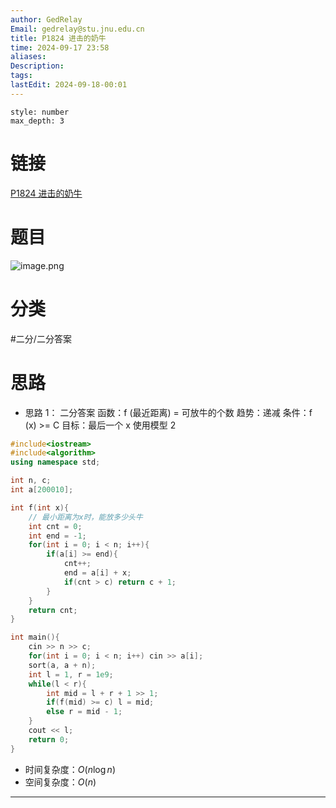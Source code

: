 ```yaml
---
author: GedRelay
Email: gedrelay@stu.jnu.edu.cn
title: P1824 进击的奶牛
time: 2024-09-17 23:58
aliases: 
Description: 
tags: 
lastEdit: 2024-09-18-00:01
---
```


```toc
style: number
max_depth: 3
```

# 链接
[P1824 进击的奶牛](https://www.luogu.com.cn/problem/P1824) 

# 题目
![image.png](https://ged-pic-bed.oss-cn-guangzhou.aliyuncs.com/img/202409172359092.png)


# 分类
#二分/二分答案 

# 思路
- 思路 1：
二分答案
函数：f (最近距离) =  可放牛的个数
趋势：递减
条件：f (x) >= C
目标：最后一个 x
使用模型 2

```cpp
#include<iostream>
#include<algorithm>
using namespace std;

int n, c;
int a[200010];

int f(int x){
    // 最小距离为x时，能放多少头牛
    int cnt = 0;
    int end = -1;
    for(int i = 0; i < n; i++){
        if(a[i] >= end){
            cnt++;
            end = a[i] + x;
            if(cnt > c) return c + 1;
        }
    }
    return cnt;
}

int main(){
    cin >> n >> c;
    for(int i = 0; i < n; i++) cin >> a[i];
    sort(a, a + n);
    int l = 1, r = 1e9;
    while(l < r){
        int mid = l + r + 1 >> 1;
        if(f(mid) >= c) l = mid;
        else r = mid - 1;
    }
    cout << l;
    return 0;
}
```


- 时间复杂度：${O\left( n\log n \right)  }$ 
- 空间复杂度：${O\left( n \right)  }$ 


---

